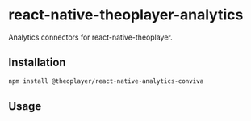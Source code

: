 # react-native-theoplayer-analytics

Analytics connectors for react-native-theoplayer.

## Installation

```sh
npm install @theoplayer/react-native-analytics-conviva
```

## Usage
